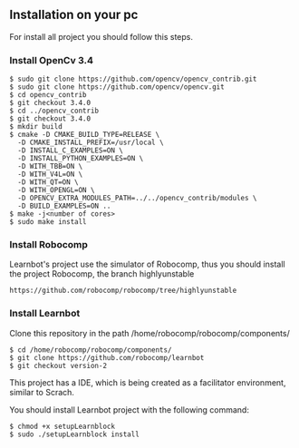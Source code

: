 
## Installation on your pc

For install all project you should follow this steps.

### Install OpenCv 3.4

    $ sudo git clone https://github.com/opencv/opencv_contrib.git
    $ sudo git clone https://github.com/opencv/opencv.git
    $ cd opencv_contrib
    $ git checkout 3.4.0
    $ cd ../opencv_contrib
    $ git checkout 3.4.0
    $ mkdir build
    $ cmake -D CMAKE_BUILD_TYPE=RELEASE \
      -D CMAKE_INSTALL_PREFIX=/usr/local \
      -D INSTALL_C_EXAMPLES=ON \
      -D INSTALL_PYTHON_EXAMPLES=ON \
      -D WITH_TBB=ON \
      -D WITH_V4L=ON \
      -D WITH_QT=ON \
      -D WITH_OPENGL=ON \
      -D OPENCV_EXTRA_MODULES_PATH=../../opencv_contrib/modules \
      -D BUILD_EXAMPLES=ON ..
    $ make -j<number of cores>
    $ sudo make install


### Install Robocomp

Learnbot's project use the simulator of Robocomp, thus you should install the project Robocomp, the branch highlyunstable

    https://github.com/robocomp/robocomp/tree/highlyunstable

### Install Learnbot

Clone this repository in the path /home/robocomp/robocomp/components/

    $ cd /home/robocomp/robocomp/components/
    $ git clone https://github.com/robocomp/learnbot
    $ git checkout version-2


This project has a IDE, which is being created as a facilitator environment, similar to Scrach.

You should install Learnbot project with the following command:

    $ chmod +x setupLearnblock
    $ sudo ./setupLearnblock install
<!---
### Configuration for your pc

Grant execution permissions:

    $ chmod +x startLearnblock.sh

Edit the Learnblock.desktop file so that the path command was correct.   
-->
